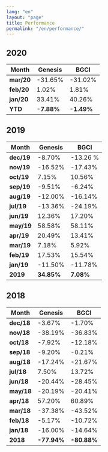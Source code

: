 ```yaml
---
lang: "en"
layout: "page"
title: Performance
permalink: "/en/performance/"
---
```

## 2020

| Month  | Genesis | BGCI    |
|--------|---------|---------|
| **mar/20** | -31.65% | -31.02% |
| **feb/20** | 1.02% | 1.81% |
| **jan/20** | 33.41% | 40.26% |
| **YTD**    | **-7.88%** | **-1.49%** |

## 2019

| Month  | Genesis | BGCI    |
|--------|---------|---------|
| **dec/19** | -8.70% | -13.26  %  |
| **nov/19** | -16.52% | -17.43%  |
| **oct/19** | 7.15% | 10.56%  |
| **sep/19** | -9.51% | -6.24%  |
| **aug/19** | -12.00% | -16.14% |
| **jul/19** | -13.36% | -24.19% |
| **jun/19** | 12.36%  | 17.20%  |
| **may/19** | 58.58%  | 58.11%  |
| **apr/19** | 20.49%  | 13.41%  |
| **mar/19** | 7.18%   | 5.92%   |
| **feb/19** | 17.53%  | 15.54%  |
| **jan/19** | -11.50% | -11.78% |
| **2019**    | **34.85%** | **7.08%** |

## 2018

| Month  | Genesis | BGCI    |
|--------|---------|---------|
| **dec/18** | -3.67%  | -1.70%  |
| **nov/18** | -38.19% | -36.83% |
| **oct/18** | -7.92%  | -12.18% |
| **sep/18** | -9.20%  | -0.21%  |
| **aug/18** | -17.24% | -21.67% |
| **jul/18** | 7.50%   | 13.72%  |
| **jun/18** | -20.44% | -28.45% |
| **may/18** | -20.19% | -20.41% |
| **apr/18** | 57.20%  | 60.89%  |
| **mar/18** | -37.38% | -43.52% |
| **feb/18** | -5.17%  | -10.72% |
| **jan/18** | -16.00% | -14.64% |
| **2018**   | **-77.94%** | **-80.88%** |
